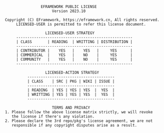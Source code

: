                      EFRAMEWORK PUBLIC LICENSE                         
                          Version 2023.10                           
                                                                       
     Copyright (C) EFramework, https://eframework.cn, All rights reserved.  
          LICENSED-USER is permitted to refer this license document.  

                       LICENSED-USER STRATEGY  
          ----------------------------------------------------
          | CLASS       | READING  | WRITTING | DISTRIBUTION |
          ----------------------------------------------------
          | CONTRIBUTOR |    YES   |    YES   |     YES      |
          | COMMERICAL  |    YES   |    NO    |     YES      |
          | COMMUNITY   |    YES   |    NO    |     YES      |
          ----------------------------------------------------

                       LICENSED-ACTION STRATEGY  
               ---------------------------------------
               | CLASS    | SRC | PKG | WIKI | ISSUE |
               ---------------------------------------
               | READING  | YES | YES | YES  |  YES  |
               | WRITTING | YES | YES | YES  |  YES  |
               ---------------------------------------

                          TERMS AND PRIVACY
     1. Please follow the above license matrix strictly, we will revoke
        the license if there's any violation.
     2. Please declare the 3rd repo/pkg's license agreement, we are not 
        responsible if any copyright disputes arise as a result.